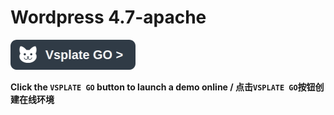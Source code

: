 # Wordpress 4.7-apache

<a href="https://www.vsplate.com/?docker-compose=https://github.com/vsplate/dcenvs/wordpress/4.7-apache"><img alt="VSPLATE GO" src="https://raw.githubusercontent.com/vsplate/images/master/vsgo_btn.png" width="200px"></a>

**Click the `VSPLATE GO` button to launch a demo online / 点击`VSPLATE GO`按钮创建在线环境**